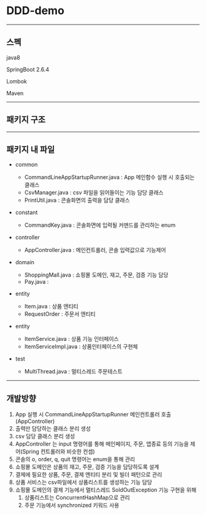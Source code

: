 # DDD-demo

---

## 스펙

java8

SpringBoot 2.6.4

Lombok

Maven

---


## 패키지 구조


---

## 패키지 내 파일

- common
  - CommandLineAppStartupRunner.java : App 메인함수 실행 시 호출되는 클래스
  - CsvManager.java : csv 파일을 읽어들이는 기능 담당 클래스
  - PrintUtil.java : 콘솔화면의 출력을 담당 클래스


- constant
  - CommandKey.java : 콘솔화면에 입력될 커맨드를 관리하는 enum
  

- controller
  - AppController.java : 메인컨트롤러, 콘솔 입력값으로 기능제어

  
- domain
  - ShoppingMall.java : 쇼핑몰 도메인, 재고, 주문, 검증 기능 담당
  - Pay.java : 
  

- entity
  - Item.java : 상품 엔티티
  - RequestOrder : 주문서 엔티티


- entity
  - ItemService.java : 상품 기능 인터페이스
  - ItemServiceImpl.java : 상품인터페이스의 구현체

- test
  - MultiThread.java : 멀티스레드 주문테스트


---

## 개발방향

1. App 실행 시 CommandLineAppStartupRunner 메인컨트롤러 호출(AppController)
2. 출력만 담당하는 클래스 분리 생성
3. csv 담당 클래스 분리 생성
4. AppController 는 input 명령어를 통해 메인페이지, 주문, 앱종료 등의 기능을 제어(Spring 컨트롤러와 비슷한 컨셉)
5. 콘솔의 o, order, q, quit 명령어는 enum을 통해 관리
6. 쇼핑몰 도메인은 상품의 재고, 주문, 검증 기능을 담당하도록 설계
7. 결제에 필요한 상품, 주문, 결제 엔티티 분리 및 빌더 패턴으로 관리
8. 상품 서비스는 csv파일에서 상품리스트를 생성하는 기능 담당
9. 쇼핑몰 도메인의 결제 기능에서 멀티스레드 SoldOutException 기능 구현을 위해 
   1. 상품리스트는 ConcurrentHashMap으로 관리
   2. 주문 기능에서 synchronized 키워드 사용
